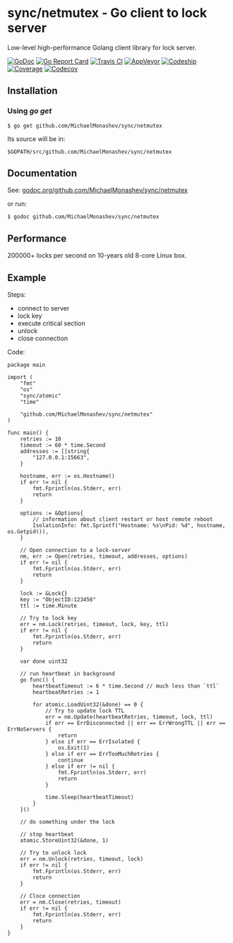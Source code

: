 # sync/netmutex - Go client to lock server

Low-level high-performance Golang client library for lock server.

[![GoDoc](https://godoc.org/github.com/MichaelMonashev/sync/netmutex?status.svg)](https://godoc.org/github.com/MichaelMonashev/sync/netmutex)
[![Go Report Card](https://goreportcard.com/badge/github.com/MichaelMonashev/sync/netmutex)](https://goreportcard.com/report/github.com/MichaelMonashev/sync/netmutex)
[![Travis CI](https://travis-ci.org/MichaelMonashev/sync.svg)](https://travis-ci.org/MichaelMonashev/sync)
[![AppVeyor](https://ci.appveyor.com/api/projects/status/eit2o9qvcocqyhqd?svg=true)](https://ci.appveyor.com/project/MichaelMonashev/sync)
[![Codeship](https://codeship.com/projects/a1e6d740-389e-0134-23ba-1e19d127eddf/status?branch=master)](https://codeship.com/projects/165999)
[![Coverage](https://coveralls.io/repos/github/MichaelMonashev/sync/badge.svg?branch=master)](https://coveralls.io/github/MichaelMonashev/sync?branch=master)
[![Codecov](https://codecov.io/gh/MichaelMonashev/sync/branch/master/graph/badge.svg)](https://codecov.io/gh/MichaelMonashev/sync)

## Installation

### Using *go get*

	$ go get github.com/MichaelMonashev/sync/netmutex

Its source will be in:

	$GOPATH/src/github.com/MichaelMonashev/sync/netmutex

## Documentation

See: [godoc.org/github.com/MichaelMonashev/sync/netmutex](https://godoc.org/github.com/MichaelMonashev/sync/netmutex)

or run:

	$ godoc github.com/MichaelMonashev/sync/netmutex

## Performance

200000+ locks per second on 10-years old 8-core Linux box.

## Example

Steps:

 - connect to server
 - lock key
 - execute critical section
 - unlock
 - close connection

Code:

	package main

	import (
		"fmt"
		"os"
		"sync/atomic"
		"time"

		"github.com/MichaelMonashev/sync/netmutex"
	)

	func main() {
		retries := 10
		timeout := 60 * time.Second
		addresses := []string{
			"127.0.0.1:15663",
		}

		hostname, err := os.Hostname()
		if err != nil {
			fmt.Fprintln(os.Stderr, err)
			return
		}

		options := &Options{
			// information about client restart or host remote reboot
			IsolationInfo: fmt.Sprintf("Hostname: %s\nPid: %d", hostname, os.Getpid()),
		}

		// Open connection to a lock-server
		nm, err := Open(retries, timeout, addresses, options)
		if err != nil {
			fmt.Fprintln(os.Stderr, err)
			return
		}

		lock := &Lock{}
		key := "ObjectID:123456"
		ttl := time.Minute

		// Try to lock key
		err = nm.Lock(retries, timeout, lock, key, ttl)
		if err != nil {
			fmt.Fprintln(os.Stderr, err)
			return
		}

		var done uint32

		// run heartbeat in background
		go func() {
			heartbeatTimeout := 6 * time.Second // much less than `ttl`
			heartbeatRetries := 1

			for atomic.LoadUint32(&done) == 0 {
				// Try to update lock TTL
				err = nm.Update(heartbeatRetries, timeout, lock, ttl)
				if err == ErrDisconnected || err == ErrWrongTTL || err == ErrNoServers {
					return
				} else if err == ErrIsolated {
					os.Exit(1)
				} else if err == ErrTooMuchRetries {
					continue
				} else if err != nil {
					fmt.Fprintln(os.Stderr, err)
					return
				}

				time.Sleep(heartbeatTimeout)
			}
		}()

		// do something under the lock

		// stop heartbeat
		atomic.StoreUint32(&done, 1)

		// Try to unlock lock
		err = nm.Unlock(retries, timeout, lock)
		if err != nil {
			fmt.Fprintln(os.Stderr, err)
			return
		}

		// Cloce connection
		err = nm.Close(retries, timeout)
		if err != nil {
			fmt.Fprintln(os.Stderr, err)
			return
		}
	}

